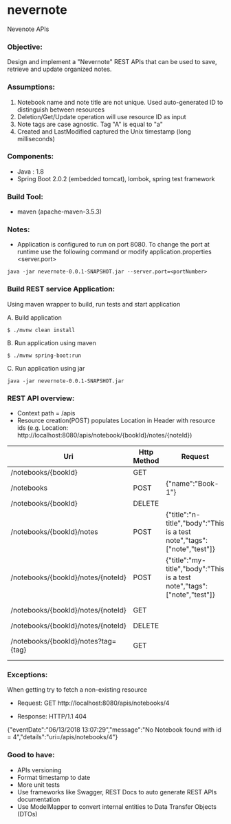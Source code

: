 # nevernote
Nevenote APIs

### Objective:
Design and implement a "Nevernote" REST APIs that can be used to save, retrieve and update organized notes.

### Assumptions:
1. Notebook name and note title are not unique. Used auto-generated ID to distinguish between resources
2. Deletion/Get/Update operation will use resource ID as input
3. Note tags are case agnostic. Tag "A" is equal to "a"
4. Created and LastModified captured the Unix timestamp (long milliseconds)

### Components:
- Java : 1.8
- Spring Boot 2.0.2 (embedded tomcat), lombok, spring test framework

### Build Tool:
- maven (apache-maven-3.5.3)

### Notes:
- Application is configured to run on port 8080. To change the port at runtime use the following command or modify application.properties <server.port>
```
java -jar nevernote-0.0.1-SNAPSHOT.jar --server.port=<portNumber>
```

### Build REST service Application:
Using maven wrapper to build, run tests and start application

A. Build application
```
$ ./mvnw clean install
```
B. Run application using maven
```
$ ./mvnw spring-boot:run
```
C. Run application using jar
```
java -jar nevernote-0.0.1-SNAPSHOT.jar
```

### REST API overview:
- Context path = /apis
- Resource creation(POST) populates Location in Header with resource ids (e.g. Location: http://localhost:8080/apis/notebook/{bookId}/notes/{noteId})

| Uri | Http Method | Request| Response| Description|
| --- | ----------- | ------ | ------- | ---------- |
| /notebooks/{bookId} | GET | | 200, {"id":1,"name":"Book-1","notes":[]}  | Get notebook by ID |                         
| /notebooks | POST | {"name":"Book-1"} | 201,{"id":1,"name":"Book-1","notes":[]}| Create a new notebook |
| /notebooks/{bookId} | DELETE |  | 204| Delete a notebook by ID |
| /notebooks/{bookId}/notes | POST |{"title":"n-title","body":"This is a test note","tags":["note","test"]}  | 201, {"id":3,"title":"n-title","body":"This is a test note","tags":["note","test"],"createDate":1528911968624,"lastModifiedDate":1528911968624}| Add a note to a certain notebook |
| /notebooks/{bookId}/notes/{noteId} | POST |{"title":"my-title","body":"This is a test note","tags":["note","test"]}  | 200, {"id":3,"title":"my-title","body":"This is a test note","tags":["note","test"],"createDate":1528911968624,"lastModifiedDate":1528911968900}| Update note by ID in a certain notebook|
| /notebooks/{bookId}/notes/{noteId} | GET |  | 200, {"title":"n-title","body":"This is a test note","tags":["note","test"]}  | 201, {"id":3,"title":"n-title","body":"This is a test note","tags":["note","test"],"createDate":1528911968624,"lastModifiedDate":1528911968624}| Get a note by ID in a certain notebook|
| /notebooks/{bookId}/notes/{noteId} | DELETE |  | 204| Delete a note by ID in a certain notebook |
| /notebooks/{bookId}/notes?tag={tag} | GET |  | 200, {"id":2,"name":"Book-1","notes":[{"id":3,"title":"n-title","body":"This is a test note","tags":["note","test"],"createdDate":1528911968624,"lastModifiedDate":1528911968624}]}| Filter notes in a certain notebook by given tag |

### Exceptions:
When getting try to fetch a non-existing resource 

- Request:
GET http://localhost:8080/apis/notebooks/4

- Response:
HTTP/1.1 404 

{"eventDate":"06/13/2018 13:07:29","message":"No Notebook found with id = 4","details":"uri=/apis/notebooks/4"}


### Good to have:
- APIs versioning
- Format timestamp to date
- More unit tests
- Use frameworks like Swagger, REST Docs to auto generate REST APIs documentation
- Use ModelMapper to convert internal entities to Data Transfer Objects (DTOs)
